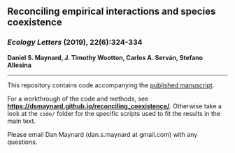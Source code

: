 ## Reconciling empirical interactions and species coexistence

### _Ecology Letters_ (2019), 22(6):324-334

**Daniel S. Maynard, J. Timothy Wootton, Carlos A. Serván, Stefano Allesina**

---


This repository contains code accompanying the [published manuscript](https://onlinelibrary.wiley.com/doi/full/10.1111/ele.13256). 

For a workthrough of the code and methods, see **https://dsmaynard.github.io/reconciling_coexistence/**. Otherwise take a look at the ```code/``` folder for the specific scripts used to fit the results in the main text.

Please email Dan Maynard (dan.s.maynard at gmail.com) with any questions.

